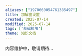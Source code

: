 ```yaml
---
aliases: ["1970660054761385497"]
title: 加解密设置
created: 2025-07-14
modified: 2025-07-14
tags: ['基础模块']
theme: 知识文档
---
```


内容维护中，敬请期待...